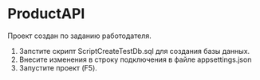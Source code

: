 # ProductAPI
Проект создан по заданию работодателя. 

1. Запстите скрипт ScriptCreateTestDb.sql для создания базы данных.
2. Внесите изменения в строку подключения в файле  appsettings.json
3. Запустите проект (F5).